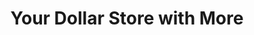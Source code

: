 ---
title: "Your Dollar Store with More"
url: /lloydminster/your-dollar-store-with-more/
shop: Kramladen
---